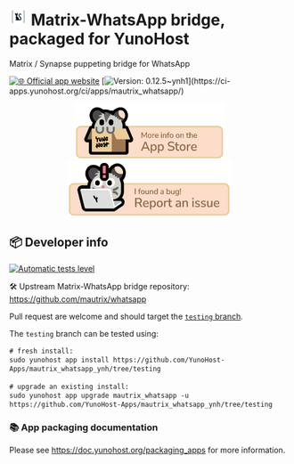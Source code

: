 <!--
N.B.: This README was automatically generated by <https://github.com/YunoHost/apps_tools/blob/main/readme_generator>
It shall NOT be edited by hand.
-->

<h1>
  <img src="https://raw.githubusercontent.com/YunoHost/apps/main/logos/mautrix_whatsapp.png" width="32px" alt="Logo of Matrix-WhatsApp bridge">
  Matrix-WhatsApp bridge, packaged for YunoHost
</h1>

Matrix / Synapse puppeting bridge for WhatsApp

[![🌐 Official app website](https://img.shields.io/badge/Official_app_website-darkgreen?style=for-the-badge)](https://maunium.net/go/mautrix-whatsapp/)
[![Version: 0.12.5~ynh1](https://img.shields.io/badge/Version-0.12.5~ynh1-rgb(18,138,11)?style=for-the-badge)](https://ci-apps.yunohost.org/ci/apps/mautrix_whatsapp/)

<div align="center">
<a href="https://apps.yunohost.org/app/mautrix_whatsapp"><img height="100px" src="https://github.com/YunoHost/yunohost-artwork/raw/refs/heads/main/badges/neopossum-badges/badge_more_info_on_the_appstore.svg"/></a>
<a href="https://github.com/YunoHost-Apps/mautrix_whatsapp_ynh/issues"><img height="100px" src="https://github.com/YunoHost/yunohost-artwork/raw/refs/heads/main/badges/neopossum-badges/badge_report_an_issue.svg"/></a>
</div>

## 📦 Developer info

[![Automatic tests level](https://apps.yunohost.org/badge/cilevel/mautrix_whatsapp)](https://ci-apps.yunohost.org/ci/apps/mautrix_whatsapp/)

🛠️ Upstream Matrix-WhatsApp bridge repository: <https://github.com/mautrix/whatsapp>

Pull request are welcome and should target the [`testing` branch](https://github.com/YunoHost-Apps/mautrix_whatsapp_ynh/tree/testing).

The `testing` branch can be tested using:
```
# fresh install:
sudo yunohost app install https://github.com/YunoHost-Apps/mautrix_whatsapp_ynh/tree/testing

# upgrade an existing install:
sudo yunohost app upgrade mautrix_whatsapp -u https://github.com/YunoHost-Apps/mautrix_whatsapp_ynh/tree/testing
```

### 📚 App packaging documentation

Please see <https://doc.yunohost.org/packaging_apps> for more information.